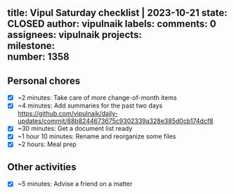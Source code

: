 title:	Vipul Saturday checklist | 2023-10-21
state:	CLOSED
author:	vipulnaik
labels:	
comments:	0
assignees:	vipulnaik
projects:	
milestone:	
number:	1358
--
## Personal chores

- [x] ~2 minutes: Take care of more change-of-month items
- [x] ~4 minutes: Add summaries for the past two days https://github.com/vipulnaik/daily-updates/commit/88b8244673675c9302339a328e385d0cb174dcf8
- [x] ~30 minutes: Get a document list ready
- [x] ~1 hour 10 minutes: Rename and reorganize some files
- [x] ~2 hours: Meal prep

## Other activities

- [x] ~5 minutes: Advise a friend on a matter
